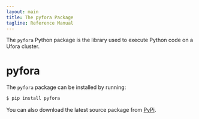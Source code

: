 ```yaml
---
layout: main
title: The pyfora Package
tagline: Reference Manual
---
```


The `pyfora` Python package is the library used to execute Python code on a Ufora cluster.

# pyfora

The `pyfora` package can be installed by running:

```bash
$ pip install pyfora
```
You can also download the latest source package from [PyPi](https://pypi.python.org/pypi/pyfora).




